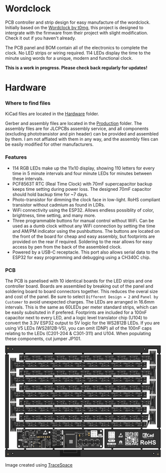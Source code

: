 # Wordclock
PCB controller and strip design for easy manufacture of the wordclock.
Initially based on the [Wordclock by t0mg](https://github.com/t0mg/wordclock), this project is designed to intergrate with the firmware from their project with slight modification. Check it out if you haven't already. 

The PCB panel and BOM contain all of the electronics to complete the clock. No LED strips or wiring required. 114 LEDs display the time to the minute using words for a unique, modern and functional clock.

**This is a work in progress. Please check back regularly for updates!**

# Hardware
### Where to find files
KiCad files are located in the [Hardware](https://github.com/matty337s/Wordclock/tree/main/Hardware)  folder.

Gerber and assembly files are located in the [Production](https://github.com/matty337s/Wordclock/tree/main/Hardware)  folder. The assembly files are for JLCPCBs assembly service, and all components (excluding phototransistor and pin header) can be provided and assembled by them. I am not affiated with them in any way, and the assembly files can be easily modified for other manufacturers.

### Features
* 114 RGB LEDs make up the 11x10 display, showing 110 letters for every time in 5 minute intervals and four minute LEDs for minutes between these intervals.
* PCF8563T RTC (Real Time Clock) with 70mF supercapacitor backup keeps time setting during power loss. The designed 70mF capacitor should hold backup time for ~7 days.
* Photo-transistor for dimming the clock face in low-light. RoHS compliant transistor without cadmium as found in LDRs.
* WiFi connectivity using the ESP32. Allows endless possiblity of color, brightness, time setting, and many more. 
* Three programmable buttons for manual control without WiFi. Can be used as a dumb clock without any WiFi connection by setting the time and AM/PM indicator using the pushbuttons. The buttons are located on the front of the board for cheap and easy assembly, but footprints are provided on the rear if required. Soldering to the rear allows for easy access by pen from the back of the assembled clock.
* Powered by a USB-C receptacle. This port also allows serial data to the ESP32 for easy programming and debugging using a CH340C chip.

### PCB
The PCB is panelised with 10 identical boards for the LED strips and one controller board. Boards are assembled by breaking out of the panel and soldering board to board connectors together. This reduces the overal size and cost of the panel. Be sure to select `Different Design = 2` and `Panel by Customer` to avoid unexpected charges.
The LEDs are arranged in 16.6mm intervals. This is the same as 60LEDs per meter standard strips, which can be easily subsituted in if prefered. 
Footprints are included for a 100nF capacitor next to every LED, and a logic level translator chip (U104) to convert the 3.3V ESP32 output to 5V logic for the WS2812B LEDs. If you are using V5 LEDs (WS2812B-V5), you can omit (DNP) all of the 100nF caps relating to the LEDs (C201-204 & C301-311) and U104. When populating these components, cut jumper JP101.

![Panelised PCB](https://github.com/matty337s/Wordclock/blob/main/Docs/Images/top.svg "Panelised PCB")

Image created using [TraceSpace](https://tracespace.io)
